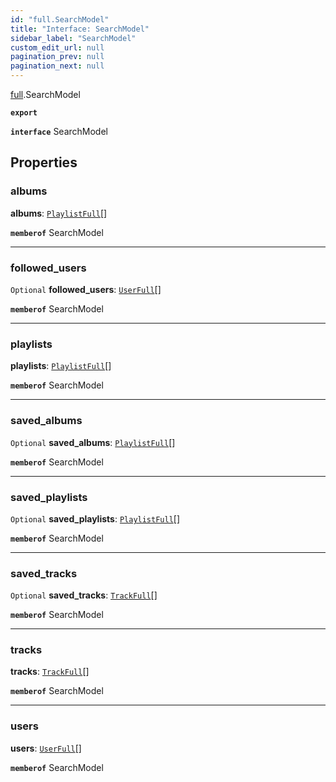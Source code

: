 ```yaml
---
id: "full.SearchModel"
title: "Interface: SearchModel"
sidebar_label: "SearchModel"
custom_edit_url: null
pagination_prev: null
pagination_next: null
---
```


[full](../namespaces/full.md).SearchModel

**`export`**

**`interface`** SearchModel

## Properties

### albums

 **albums**: [`PlaylistFull`](full.PlaylistFull.md)[]

**`memberof`** SearchModel

___

### followed\_users

 `Optional` **followed\_users**: [`UserFull`](full.UserFull.md)[]

**`memberof`** SearchModel

___

### playlists

 **playlists**: [`PlaylistFull`](full.PlaylistFull.md)[]

**`memberof`** SearchModel

___

### saved\_albums

 `Optional` **saved\_albums**: [`PlaylistFull`](full.PlaylistFull.md)[]

**`memberof`** SearchModel

___

### saved\_playlists

 `Optional` **saved\_playlists**: [`PlaylistFull`](full.PlaylistFull.md)[]

**`memberof`** SearchModel

___

### saved\_tracks

 `Optional` **saved\_tracks**: [`TrackFull`](full.TrackFull.md)[]

**`memberof`** SearchModel

___

### tracks

 **tracks**: [`TrackFull`](full.TrackFull.md)[]

**`memberof`** SearchModel

___

### users

 **users**: [`UserFull`](full.UserFull.md)[]

**`memberof`** SearchModel
